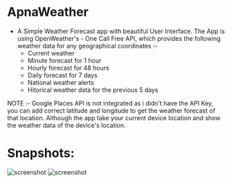 # ApnaWeather 
- A Simple Weather Forecast app with beautiful User Interface. The App is using OpenWeather's - One Call Free API, which provides the following weather data for any geographical 
coordinates :-
  * Current weather
  * Minute forecast for 1 hour
  * Hourly forecast for 48 hours
  * Daily forecast for 7 days
  * National weather alerts
  * Hitorical weather data for the previous 5 days


NOTE :- Google Places API is not integrated as i didn't have the API Key, you can add correct latitude and longitude to get the weather forecast of that location.
        Although the app take your current device location and show the weather data of the device's location.

# Snapshots:
![screenshot](https://user-images.githubusercontent.com/79134401/114410671-2e276e80-9bc9-11eb-9d7c-564b72ce4d0a.png)
![screenshot](https://user-images.githubusercontent.com/79134401/114410784-426b6b80-9bc9-11eb-81a9-9a5b277e986f.png)

